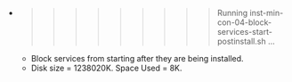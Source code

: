 * >>>>>>>>> Running inst-min-con-04-block-services-start-postinstall.sh ...
  * Block services from starting after they are being installed.
  * Disk size = 1238020K. Space Used = 8K.
